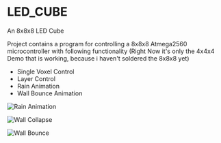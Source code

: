 # LED_CUBE
An 8x8x8 LED Cube

Project contains a program for controlling a 8x8x8 Atmega2560 microcontroller with following functionality
(Right Now it's only the 4x4x4 Demo that is working, because i haven't soldered the 8x8x8 yet)
* Single Voxel Control
* Layer Control
* Rain Animation
* Wall Bounce Animation

![Rain Animation](https://media.giphy.com/media/7zQ02Ca47pU38gBiuG/giphy.gif)

![Wall Collapse](https://media.giphy.com/media/9GIv06f7RW2hDkNmLo/giphy.gif)

![Wall Bounce](https://media.giphy.com/media/1ykTVBUNW5j0XnfdMn/giphy.gif)
